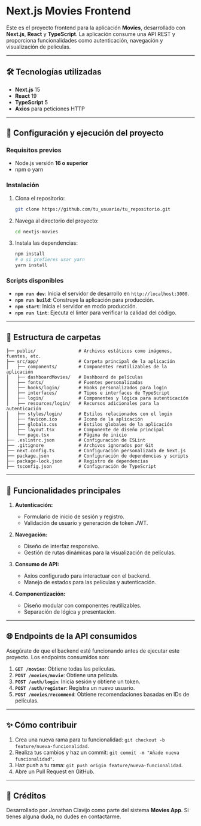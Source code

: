 
# Next.js Movies Frontend

Este es el proyecto frontend para la aplicación **Movies**, desarrollado con **Next.js**, **React** y **TypeScript**. La aplicación consume una API REST y proporciona funcionalidades como autenticación, navegación y visualización de películas.

---

## 🛠️ Tecnologías utilizadas

- **Next.js** 15
- **React** 19
- **TypeScript** 5
- **Axios** para peticiones HTTP

---

## 🚀 Configuración y ejecución del proyecto

### Requisitos previos

- Node.js versión **16 o superior**
- npm o yarn

### Instalación

1. Clona el repositorio:

   ```bash
   git clone https://github.com/tu_usuario/tu_repositorio.git
   ```

2. Navega al directorio del proyecto:

   ```bash
   cd nextjs-movies
   ```

3. Instala las dependencias:

   ```bash
   npm install
   # o si prefieres usar yarn
   yarn install
   ```

### Scripts disponibles

- **`npm run dev`**: Inicia el servidor de desarrollo en `http://localhost:3000`.
- **`npm run build`**: Construye la aplicación para producción.
- **`npm start`**: Inicia el servidor en modo producción.
- **`npm run lint`**: Ejecuta el linter para verificar la calidad del código.

---

## 🌲 Estructura de carpetas

```plaintext
├── public/                # Archivos estáticos como imágenes, fuentes, etc.
├── src/app/               # Carpeta principal de la aplicación
│   ├── components/        # Componentes reutilizables de la aplicación
│   ├── dashboardMovies/   # Dashboard de películas
│   ├── fonts/             # Fuentes personalizadas
│   ├── hooks/login/       # Hooks personalizados para login
│   ├── interfaces/        # Tipos e interfaces de TypeScript
│   ├── login/             # Componentes y lógica para autenticación
│   ├── resources/login/   # Recursos adicionales para la autenticación
│   ├── styles/login/      # Estilos relacionados con el login
│   ├── favicon.ico        # Icono de la aplicación
│   ├── globals.css        # Estilos globales de la aplicación
│   ├── layout.tsx         # Componente de diseño principal
│   └── page.tsx           # Página de inicio
├── .eslintrc.json         # Configuración de ESLint
├── .gitignore             # Archivos ignorados por Git
├── next.config.ts         # Configuración personalizada de Next.js
├── package.json           # Configuración de dependencias y scripts
├── package-lock.json      # Registro de dependencias
├── tsconfig.json          # Configuración de TypeScript
```

---

## 🌟 Funcionalidades principales

1. **Autenticación:**
   - Formulario de inicio de sesión y registro.
   - Validación de usuario y generación de token JWT.

2. **Navegación:**
   - Diseño de interfaz responsivo.
   - Gestión de rutas dinámicas para la visualización de películas.

3. **Consumo de API:**
   - Axios configurado para interactuar con el backend.
   - Manejo de estados para las películas y autenticación.

4. **Componentización:**
   - Diseño modular con componentes reutilizables.
   - Separación de lógica y presentación.

---

## 🌐 Endpoints de la API consumidos

Asegúrate de que el backend esté funcionando antes de ejecutar este proyecto. Los endpoints consumidos son:

1. **`GET /movies`**: Obtiene todas las películas.
1. **`POST /movies/movie`**: Obtiene una película.
2. **`POST /auth/login`**: Inicia sesión y obtiene un token.
3. **`POST /auth/register`**: Registra un nuevo usuario.
4. **`POST /movies/recommend`**: Obtiene recomendaciones basadas en IDs de películas.

---

## ✨ Cómo contribuir

1. Crea una nueva rama para tu funcionalidad: `git checkout -b feature/nueva-funcionalidad`.
2. Realiza tus cambios y haz un commit: `git commit -m "Añade nueva funcionalidad"`.
3. Haz push a tu rama: `git push origin feature/nueva-funcionalidad`.
4. Abre un Pull Request en GitHub.

---
## 🤝 Créditos

Desarrollado por Jonathan Clavijo como parte del sistema **Movies App**. Si tienes alguna duda, no dudes en contactarme.
